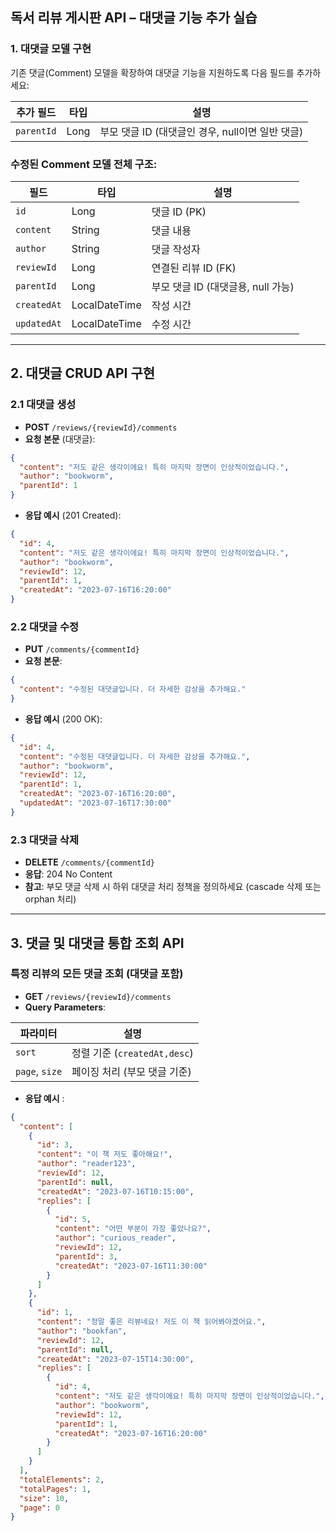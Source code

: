 ## 독서 리뷰 게시판 API – 대댓글 기능 추가 실습

### 1. 대댓글 모델 구현

기존 댓글(Comment) 모델을 확장하여 대댓글 기능을 지원하도록 다음 필드를 추가하세요:

| 추가 필드      | 타입   | 설명                           |
|------------|------|------------------------------|
| `parentId` | Long | 부모 댓글 ID (대댓글인 경우, null이면 일반 댓글) |

### 수정된 Comment 모델 전체 구조:

| 필드          | 타입            | 설명                    |
|-------------|---------------|-----------------------|
| `id`        | Long          | 댓글 ID (PK)           |
| `content`   | String        | 댓글 내용                 |
| `author`    | String        | 댓글 작성자                |
| `reviewId`  | Long          | 연결된 리뷰 ID (FK)       |
| `parentId`  | Long          | 부모 댓글 ID (대댓글용, null 가능) |
| `createdAt` | LocalDateTime | 작성 시간                 |
| `updatedAt` | LocalDateTime | 수정 시간                 |

---

## 2. 대댓글 CRUD API 구현

### 2.1 대댓글 생성

* **POST** `/reviews/{reviewId}/comments`
* **요청 본문** (대댓글):

```json
{
  "content": "저도 같은 생각이에요! 특히 마지막 장면이 인상적이었습니다.",
  "author": "bookworm",
  "parentId": 1
}
```

* **응답 예시** (201 Created):

```json
{
  "id": 4,
  "content": "저도 같은 생각이에요! 특히 마지막 장면이 인상적이었습니다.",
  "author": "bookworm",
  "reviewId": 12,
  "parentId": 1,
  "createdAt": "2023-07-16T16:20:00"
}
```

### 2.2 대댓글 수정

* **PUT** `/comments/{commentId}`
* **요청 본문**:

```json
{
  "content": "수정된 대댓글입니다. 더 자세한 감상을 추가해요."
}
```

* **응답 예시** (200 OK):

```json
{
  "id": 4,
  "content": "수정된 대댓글입니다. 더 자세한 감상을 추가해요.",
  "author": "bookworm",
  "reviewId": 12,
  "parentId": 1,
  "createdAt": "2023-07-16T16:20:00",
  "updatedAt": "2023-07-16T17:30:00"
}
```

### 2.3 대댓글 삭제

* **DELETE** `/comments/{commentId}`
* **응답**: 204 No Content
* **참고**: 부모 댓글 삭제 시 하위 대댓글 처리 정책을 정의하세요 (cascade 삭제 또는 orphan 처리)

---

## 3. 댓글 및 대댓글 통합 조회 API

### 특정 리뷰의 모든 댓글 조회 (대댓글 포함)

* **GET** `/reviews/{reviewId}/comments`
* **Query Parameters**:

| 파라미터           | 설명                           |
|----------------|------------------------------|
| `sort`         | 정렬 기준 (`createdAt,desc`)    |
| `page`, `size` | 페이징 처리 (부모 댓글 기준)        |

* **응답 예시** :

```json
{
  "content": [
    {
      "id": 3,
      "content": "이 책 저도 좋아해요!",
      "author": "reader123",
      "reviewId": 12,
      "parentId": null,
      "createdAt": "2023-07-16T10:15:00",
      "replies": [
        {
          "id": 5,
          "content": "어떤 부분이 가장 좋았나요?",
          "author": "curious_reader",
          "reviewId": 12,
          "parentId": 3,
          "createdAt": "2023-07-16T11:30:00"
        }
      ]
    },
    {
      "id": 1,
      "content": "정말 좋은 리뷰네요! 저도 이 책 읽어봐야겠어요.",
      "author": "bookfan",
      "reviewId": 12,
      "parentId": null,
      "createdAt": "2023-07-15T14:30:00",
      "replies": [
        {
          "id": 4,
          "content": "저도 같은 생각이에요! 특히 마지막 장면이 인상적이었습니다.",
          "author": "bookworm",
          "reviewId": 12,
          "parentId": 1,
          "createdAt": "2023-07-16T16:20:00"
        }
      ]
    }
  ],
  "totalElements": 2,
  "totalPages": 1,
  "size": 10,
  "page": 0
}
```
